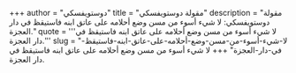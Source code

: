 +++
author = "دوستويفسكي"
title = "مقولة دوستويفسكي"
description = "مقولة دوستويفسكي: لا شيء أسوء من مسن وضع أحلامه على عاتق ابنه فاستيقظ في دار العجزة."
quote = '''لا شيء أسوء من مسن وضع أحلامه على عاتق ابنه فاستيقظ في دار العجزة.'''
slug = "لا-شيء-أسوء-من-مسن-وضع-أحلامه-على-عاتق-ابنه-فاستيقظ-في-دار-العجزة"
+++
لا شيء أسوء من مسن وضع أحلامه على عاتق ابنه فاستيقظ في دار العجزة.
